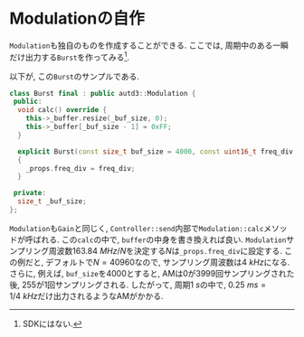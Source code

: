 # Modulationの自作

`Modulation`も独自のものを作成することができる.
ここでは, 周期中のある一瞬だけ出力する`Burst`を作ってみる[^fn_burst].

以下が, この`Burst`のサンプルである.
```cpp
class Burst final : public autd3::Modulation {
 public:
  void calc() override {
    this->_buffer.resize(_buf_size, 0);
    this->_buffer[_buf_size - 1] = 0xFF;
  }

  explicit Burst(const size_t buf_size = 4000, const uint16_t freq_div = 40960) noexcept : _buf_size(buf_size) 
  {
    _props.freq_div = freq_div;
  }

 private:
  size_t _buf_size;
};
```

`Modulation`も`Gain`と同じく, `Controller::send`内部で`Modulation::calc`メソッドが呼ばれる.
この`calc`の中で, `buffer`の中身を書き換えれば良い.
`Modulation`サンプリング周波数$\SI{163.84}{MHz}/N$を決定する$N$は`_props.freq_div`に設定する.
この例だと, デフォルトで$N=40960$なので, サンプリング周波数は$\SI{4}{kHz}$になる.
さらに, 例えば, `buf_size`を4000とすると, AMは$0$が$3999$回サンプリングされた後, $255$が$1$回サンプリングされる.
したがって, 周期$\SI{1}{s}$の中で, $\SI{0.25}{ms}=1/\SI{4}{kHz}$だけ出力されるようなAMがかかる.

[^fn_burst]: SDKにはない.
